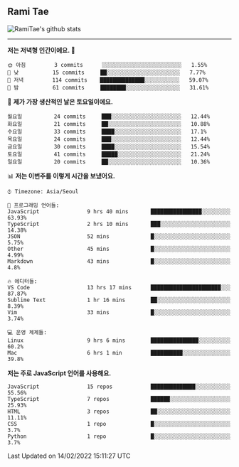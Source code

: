 ## Rami Tae

![RamiTae's github stats](https://github-readme-stats.vercel.app/api?username=RamiTae&show_icons=true&theme=tokyonight)

---
<!--START_SECTION:waka-->
**저는 저녁형 인간이에요. 🦉** 

```text
🌞 아침         3 commits      ░░░░░░░░░░░░░░░░░░░░░░░░░   1.55% 
🌆 낮　         15 commits     ██░░░░░░░░░░░░░░░░░░░░░░░   7.77% 
🌃 저녁         114 commits    ██████████████░░░░░░░░░░░   59.07% 
🌙 밤　         61 commits     ████████░░░░░░░░░░░░░░░░░   31.61%

```
📅 **제가 가장 생산적인 날은 토요일이에요.** 

```text
월요일          24 commits     ███░░░░░░░░░░░░░░░░░░░░░░   12.44% 
화요일          21 commits     ██░░░░░░░░░░░░░░░░░░░░░░░   10.88% 
수요일          33 commits     ████░░░░░░░░░░░░░░░░░░░░░   17.1% 
목요일          24 commits     ███░░░░░░░░░░░░░░░░░░░░░░   12.44% 
금요일          30 commits     ████░░░░░░░░░░░░░░░░░░░░░   15.54% 
토요일          41 commits     █████░░░░░░░░░░░░░░░░░░░░   21.24% 
일요일          20 commits     ██░░░░░░░░░░░░░░░░░░░░░░░   10.36%

```


📊 **저는 이번주를 이렇게 시간을 보냈어요.** 

```text
⌚︎ Timezone: Asia/Seoul

💬 프로그래밍 언어들: 
JavaScript               9 hrs 40 mins       ████████████████░░░░░░░░░   63.93% 
TypeScript               2 hrs 10 mins       ███░░░░░░░░░░░░░░░░░░░░░░   14.38% 
JSON                     52 mins             █░░░░░░░░░░░░░░░░░░░░░░░░   5.75% 
Other                    45 mins             █░░░░░░░░░░░░░░░░░░░░░░░░   4.99% 
Markdown                 43 mins             █░░░░░░░░░░░░░░░░░░░░░░░░   4.8%

🔥 에디터들: 
VS Code                  13 hrs 17 mins      ██████████████████████░░░   87.87% 
Sublime Text             1 hr 16 mins        ██░░░░░░░░░░░░░░░░░░░░░░░   8.39% 
Vim                      33 mins             █░░░░░░░░░░░░░░░░░░░░░░░░   3.74%

💻 운영 체제들: 
Linux                    9 hrs 6 mins        ███████████████░░░░░░░░░░   60.2% 
Mac                      6 hrs 1 min         ██████████░░░░░░░░░░░░░░░   39.8%

```

**저는 주로 JavaScript 언어를 사용해요.** 

```text
JavaScript               15 repos            ██████████████░░░░░░░░░░░   55.56% 
TypeScript               7 repos             ██████░░░░░░░░░░░░░░░░░░░   25.93% 
HTML                     3 repos             ██░░░░░░░░░░░░░░░░░░░░░░░   11.11% 
CSS                      1 repo              █░░░░░░░░░░░░░░░░░░░░░░░░   3.7% 
Python                   1 repo              █░░░░░░░░░░░░░░░░░░░░░░░░   3.7%

```



 Last Updated on 14/02/2022 15:11:27 UTC
<!--END_SECTION:waka-->
